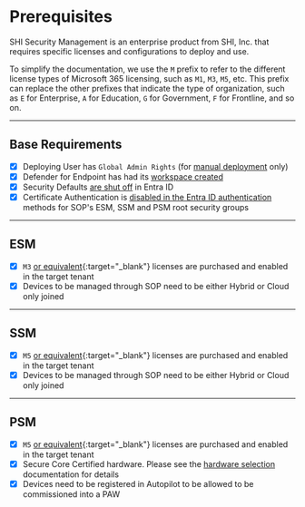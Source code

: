 # Prerequisites

SHI Security Management is an enterprise product from SHI, Inc. that requires specific licenses and configurations to deploy and use.

To simplify the documentation, we use the `M` prefix to refer to the different license types of Microsoft 365 licensing, such as `M1`, `M3`, `M5`, etc. This prefix can replace the other prefixes that indicate the type of organization, such as `E` for Enterprise, `A` for Education, `G` for Government, `F` for Frontline, and so on.

---

## Base Requirements

- [X] Deploying User has `Global Admin Rights` (for [manual deployment](Deployment/Manual-Deployment.md) only)
- [X] Defender for Endpoint has had its [workspace created](Usage-Guide/Deploy-Core-Infrastructure/MDE-Enable.md)
- [X] Security Defaults [are shut off](https://learn.microsoft.com/en-us/azure/active-directory/fundamentals/concept-fundamentals-security-defaults#disabling-security-defaults) in Entra ID
- [X] Certificate Authentication is [disabled in the Entra ID authentication](https://learn.microsoft.com/en-us/azure/active-directory/authentication/how-to-certificate-based-authentication#step-2-enable-cba-on-the-tenant) methods for SOP's ESM, SSM and PSM root security groups

---

## ESM

- [X] `M3` [or equivalent](https://go.microsoft.com/fwlink/?linkid=2139145){:target="_blank"} licenses are purchased and enabled in the target tenant
- [X] Devices to be managed through SOP need to be either Hybrid or Cloud only joined

---

## SSM

- [X] `M5` [or equivalent](https://go.microsoft.com/fwlink/?linkid=2139145){:target="_blank"} licenses are purchased and enabled in the target tenant
- [X] Devices to be managed through SOP need to be either Hybrid or Cloud only joined

---

## PSM

- [X] `M5` [or equivalent](https://go.microsoft.com/fwlink/?linkid=2139145){:target="_blank"} licenses are purchased and enabled in the target tenant
- [X] Secure Core Certified hardware. Please see the [hardware selection](../Reference/Architecture/Hardware-Selection.md) documentation for details
- [X] Devices need to be registered in Autopilot to be allowed to be commissioned into a PAW
